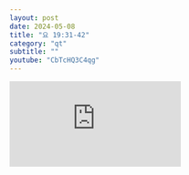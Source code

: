 ```yaml
---
layout: post
date: 2024-05-08
title: "요 19:31-42"
category: "qt"
subtitle: ""
youtube: "CbTcHQ3C4qg"
---
```


<div class="youtube margin-large">
    <iframe src="https://www.youtube.com/embed/CbTcHQ3C4qg" title="YouTube video player" frameborder="0" allow="accelerometer; autoplay; clipboard-write; encrypted-media; gyroscope; picture-in-picture; web-share" allowfullscreen></iframe>
</div>


